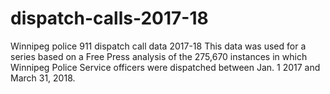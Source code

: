# dispatch-calls-2017-18
Winnipeg police 911 dispatch call data 2017-18
This data was used for a series based on a Free Press analysis of the 275,670 instances in which Winnipeg Police Service officers were dispatched between Jan. 1 2017 and March 31, 2018.
